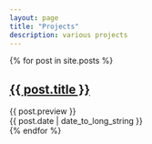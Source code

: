```yaml
---
layout: page
title: "Projects"
description: various projects
---
```


<!-- {% assign posts = site.posts | where: 'category', 'projects' %}

{% for post in site.posts %}
    <div class="post-preview">
        <a href="{{ post.url | prepend: site.baseurl }}">
            <div class="row">
                <div class="col-sm-4">
                    <img style="max-height: 200px" src="/{% if post.header-img %}{{ post.header-img }}{% else %}{{ site.header-img }}{% endif %}">
                </div> 
                <div class="col-sm-8">
                    <h2 class="post-title">
                        {{ post.title }}
                    </h2>
                    {% if post.subtitle %}
                        {{ post.subtitle }}
                    {% endif %}
                </div>
            </div>
        </a>
    </div>
    {% unless forloop.last %}
        <hr>
    {% endunless %}
{% endfor %} -->

{% for post in site.posts %}
  <div class="post-list">
    <h2>
      <a href="{{ post.url }}">
        {{ post.title }}
      </a>
    </h2>
	{{ post.preview }} 
	<br>
    <time datetime="{{ post.date | date: "%Y-%m-%d" }}">{{ post.date | date_to_long_string }}</time>
    
  </div>
{% endfor %}